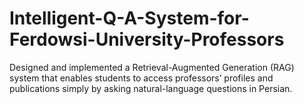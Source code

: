# Intelligent-Q-A-System-for-Ferdowsi-University-Professors
Designed and implemented a Retrieval-Augmented Generation (RAG) system that enables students to access professors’ profiles and publications simply by asking natural-language questions in Persian.
